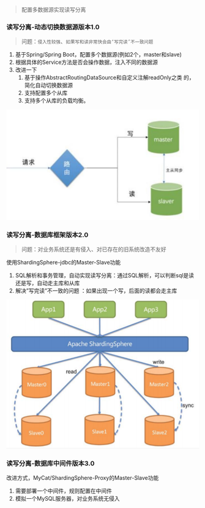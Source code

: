> 配置多数据源实现读写分离

### 读写分离-动态切换数据源版本1.0 

> 问题：`侵入性较强`、`如果写和读非常快会由‘写完读’不一致问题`

1. 基于Spring/Spring Boot，配置多个数据源(例如2个，master和slave) 
2. 根据具体的Service方法是否会操作数据，注入不同的数据源
3. 改进一下
   1. 基于操作AbstractRoutingDataSource和自定义注解readOnly之类 的，简化自动切换数据源 
   2. 支持配置多个从库
   3. 支持多个从库的负载均衡。

![image-20201201233453882](pic/image-20201201233453882.png)

###  读写分离-数据库框架版本2.0 

> 问题：对业务系统还是有侵入、对已存在的旧系统改造不友好 

使用ShardingSphere-jdbc的Master-Slave功能 

1. SQL解析和事务管理，自动实现读写分离：通过SQL解析，可以判断sql是读还是写，自动走主库和从库
2. 解决”写完读”不一致的问题 ：如果出现一个写，后面的读都会走主库

![image-20201201233827613](pic/image-20201201233827613.png)



### 读写分离-数据库中间件版本3.0

改进方式，MyCat/ShardingSphere-Proxy的Master-Slave功能

1. 需要部署一个中间件，规则配置在中间件
2. 模拟一个MySQL服务器，对业务系统无侵入   